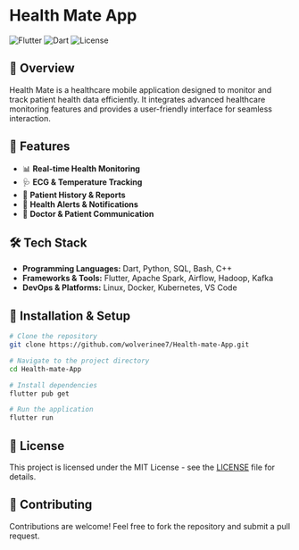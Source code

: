 # Health Mate App

![Flutter](https://img.shields.io/badge/Made%20with-Flutter-blue?logo=flutter)
![Dart](https://img.shields.io/badge/Language-Dart-blue?logo=dart)
![License](https://img.shields.io/badge/License-MIT-green)

## 📌 Overview
Health Mate is a healthcare mobile application designed to monitor and track patient health data efficiently. It integrates advanced healthcare monitoring features and provides a user-friendly interface for seamless interaction.

## 🚀 Features
- 📊 **Real-time Health Monitoring**
- 🩺 **ECG & Temperature Tracking**
- 📅 **Patient History & Reports**
- 🔔 **Health Alerts & Notifications**
- 🏥 **Doctor & Patient Communication**

## 🛠️ Tech Stack
- **Programming Languages:** Dart, Python, SQL, Bash, C++
- **Frameworks & Tools:** Flutter, Apache Spark, Airflow, Hadoop, Kafka
- **DevOps & Platforms:** Linux, Docker, Kubernetes, VS Code


## 🔧 Installation & Setup
```bash
# Clone the repository
git clone https://github.com/wolverinee7/Health-mate-App.git

# Navigate to the project directory
cd Health-mate-App

# Install dependencies
flutter pub get

# Run the application
flutter run
```

## 📜 License
This project is licensed under the MIT License - see the [LICENSE](LICENSE) file for details.

## 🤝 Contributing
Contributions are welcome! Feel free to fork the repository and submit a pull request.
